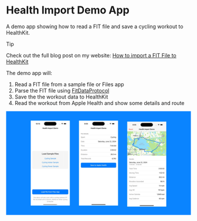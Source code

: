 # Health Import Demo App

A demo app showing how to read a FIT file and save a cycling workout to HealthKit.

> [!TIP]
> Check out the full blog post on my website: [How to import a FIT File to HealthKit](https://riveralabs.com/blog/how-to-import-a-fit-file-to-healthkit)

The demo app will:

1. Read a FIT file from a sample file or Files app
2. Parse the FIT file using [FitDataProtocol](https://github.com/FitnessKit/FitDataProtocol)
3. Save the the workout data to HealthKit
4. Read the workout from Apple Health and show some details and route

![Demo Screenshot](screenshot.jpg)
